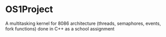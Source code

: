 # OS1Project
A multitasking kernel for 8086 architecture (threads, semaphores, events, fork functions) done in C++ as a school assignment
